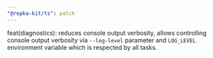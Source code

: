```yaml
---
"@repka-kit/ts": patch
---
```


feat(diagnostics): reduces console output verbosity, allows controlling console output verbosity via `--log-level` parameter and `LOG_LEVEL` environment variable which is respected by all tasks.
